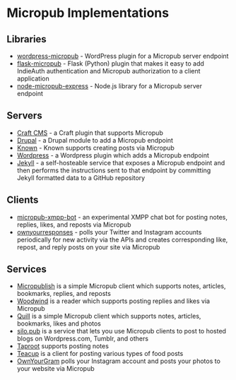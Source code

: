 # Micropub Implementations

## Libraries 

* [wordpress-micropub](https://github.com/snarfed/wordpress-micropub) - WordPress plugin for a Micropub server endpoint
* [flask-micropub](https://github.com/kylewm/flask-micropub) - Flask (Python) plugin that makes it easy to add IndieAuth authentication and Micropub authorization to a client application
* [node-micropub-express](https://github.com/voxpelli/node-micropub-express) - Node.js library for a Micropub server endpoint

## Servers

* [Craft CMS](https://github.com/ShaneHudson/Micropub_Craft) - a Craft plugin that supports Micropub
* [Drupal](https://github.com/sanduhrs/micropub) - a Drupal module to add a Micropub endpoint
* [Known](https://withknown.com) - Known supports creating posts via Micropub
* [Wordpress](https://wordpress.org/plugins/micropub/) - a Wordpress plugin which adds a Micropub endpoint
* [Jekyll](https://github.com/voxpelli/webpage-micropub-to-github) - a self-hosteable service that exposes a Micropub endpoint and then performs the instructions sent to that endpoint by committing Jekyll formatted data to a GitHub repository

## Clients

* [micropub-xmpp-bot](https://github.com/kylewm/micropub-xmpp-bot/) - an experimental XMPP chat bot for posting notes, replies, likes, and reposts via Micropub
* [ownyourresponses](https://github.com/snarfed/ownyourresponses) - polls your Twitter and Instagram accounts periodically for new activity via the APIs and creates corresponding like, repost, and reply posts on your site via Micropub

## Services 

* [Micropublish](https://micropublish.herokuapp.com/) is a simple Micropub client which supports notes, articles, bookmarks, replies, and reposts
* [Woodwind](https://woodwind.xyz) is a reader which supports posting replies and likes via Micropub
* [Quill](https://quill.p3k.io) is a simple Micropub client which supports notes, articles, bookmarks, likes and photos
* [silo.pub](https://silo.pub/) is a service that lets you use Micropub clients to post to hosted blogs on Wordpress.com, Tumblr, and others
* [Taproot](https://waterpigs.co.uk/notes/new/) supports posting notes
* [Teacup](https://teacup.p3k.io) is a client for posting various types of food posts
* [OwnYourGram](https://ownyourgram.com) polls your Instagram account and posts your photos to your website via Micropub

